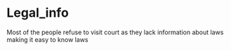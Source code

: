 # Legal_info
Most of the people refuse to visit court as they lack information about laws making it easy to know laws
